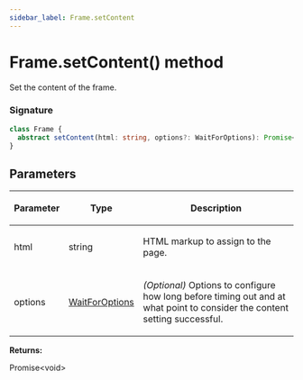 ```yaml
---
sidebar_label: Frame.setContent
---
```


# Frame.setContent() method

Set the content of the frame.

### Signature

```typescript
class Frame {
  abstract setContent(html: string, options?: WaitForOptions): Promise<void>;
}
```

## Parameters

<table><thead><tr><th>

Parameter

</th><th>

Type

</th><th>

Description

</th></tr></thead>
<tbody><tr><td>

html

</td><td>

string

</td><td>

HTML markup to assign to the page.

</td></tr>
<tr><td>

options

</td><td>

[WaitForOptions](./puppeteer.waitforoptions.md)

</td><td>

_(Optional)_ Options to configure how long before timing out and at what point to consider the content setting successful.

</td></tr>
</tbody></table>

**Returns:**

Promise&lt;void&gt;
